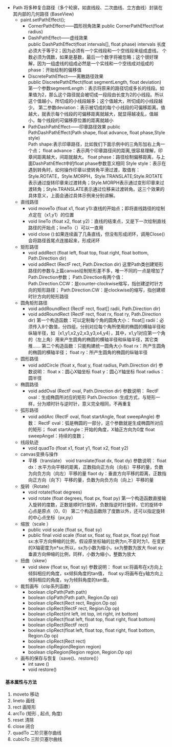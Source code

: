 
- Path 将多种复合路径（多个轮廓，如直线段、二次曲线、立方曲线）封装在其内部的几何路径 (BaseView)
    -   paint.setPathEffect();
         - CornerPathEffect——圆形拐角效果  public CornerPathEffect(float radius)  
         - DashPathEffect——虚线效果  
            public DashPathEffect(float intervals[], float phase) 
            intervals  长度必须大于等于2；因为必须有一个实线段和一个空线段来组成虚线。
            个数必须为偶数，如果是基数，最后一个数字将被忽略；这个很好理解，因为一组虚线的组成必然是一个实线和一个空线成对组成的
            phase：开始绘制的偏移值 
         - DiscretePathEffect——离散路径效果   
            public DiscretePathEffect(float segmentLength, float deviation)  
            第一个参数segmentLength：表示将原来的路径切成多长的线段。如果值为2，那么这个路径就会被切成一段段由长度为2的小线段。所以这个值越小，所切成的小线段越多；这个值越大，所切成的小线段越少。 
            第二参数deviation：表示被切成的每个小线段的可偏移距离。值越大，就表示每个线段的可偏移距离就越大，就显得越凌乱，值越小，每个线段的可偏移原位置的距离就越小
          - PathDashPathEffect——印章路径效果 
            public PathDashPathEffect(Path shape, float advance, float phase,Style style)   
            Path shape:表示印章路径，比如我们下面示例中的三角形加右上角一个点；
            float advance：表示两个印章路径间的距离,很容易理解，印章间距离越大，间距就越大。
            float phase：路径绘制偏移距离，与上面DashPathEffect中的float phase参数意义相同
            Style style：表示在遇到转角时，如何操作印章以使转角平滑过渡，取值有：Style.ROTATE，Style.MORPH，Style.TRANSLATE;Style.ROTATE表示通过旋转印章来过渡转角；Style.MORPH表示通过变形印章来过渡转角；Style.TRANSLATE表示通过位移来过渡转角。这三个效果的具体意义，上面会通过具体示例来分别讲解。
    - 直线路径
        - void moveTo (float x1, float y1):直线的开始点；即将直线路径的绘制点定在（x1,y1）的位置
        - void lineTo (float x2, float y2)：直线的结束点，又是下一次绘制直线路径的开始点；lineTo（）可以一直用
        - void close ():如果连续画了几条直线，但没有形成闭环，调用Close()会将路径首尾点连接起来，形成闭环
    - 矩形路径
        - void addRect (float left, float top, float right, float bottom, Path.Direction dir)
        - void addRect (RectF rect, Path.Direction dir) 
        这里Path类创建矩形路径的参数与上篇canvas绘制矩形差不多，唯一不同的一点是增加了Path.Direction参数；
        Path.Direction有两个值：
        Path.Direction.CCW：是counter-clockwise缩写，指创建逆时针方向的矩形路径；
        Path.Direction.CW：是clockwise的缩写，指创建顺时针方向的矩形路径
    - 圆角矩形路径    
        - void addRoundRect (RectF rect, float[] radii, Path.Direction dir)
        - void addRoundRect (RectF rect, float rx, float ry, Path.Direction dir)
        第一个构造函数：可以定制每个角的圆角大小：
        float[] radii：必须传入8个数值，分四组，分别对应每个角所使用的椭圆的横轴半径和纵轴半径，如｛x1,y1,x2,y2,x3,y3,x4,y4｝，其中，x1,y1对应第一个角的（左上角）用来产生圆角的椭圆的横轴半径和纵轴半径，其它类推……
        第二个构造函数：只能构建统一圆角大小
        float rx：所产生圆角的椭圆的横轴半径；
        float ry：所产生圆角的椭圆的纵轴半径
    - 圆形路径 
        -  void addCircle (float x, float y, float radius, Path.Direction dir)
            参数说明：
            float x：圆心X轴坐标 
            float y：圆心Y轴坐标
            float radius：圆半径   
    - 椭圆路径    
        - void addOval (RectF oval, Path.Direction dir)
        参数说明：
        RectF oval：生成椭圆所对应的矩形
        Path.Direction :生成方式，与矩形一样，分为顺时针与逆时针，意义完全相同，不再重复
    - 弧形路径   
        -  void addArc (RectF oval, float startAngle, float sweepAngle)
        参数：
        RectF oval：弧是椭圆的一部分，这个参数就是生成椭圆所对应的矩形；
        float startAngle：开始的角度，X轴正方向为0度
        float sweepAngel：持续的度数；
    - 线段轨迹
        - void quadTo (float x1, float y1, float x2, float y2)
    - canvas变换与操作
        - 平移（translate） void translate(float dx, float dy)
        参数说明：
        float dx：水平方向平移的距离，正数指向正方向（向右）平移的量，负数为向负方向（向左）平移的量
        flaot dy：垂直方向平移的距离，正数指向正方向（向下）平移的量，负数为向负方向（向上）平移的量
    - 旋转（Rotate）
        - void rotate(float degrees)
        - void rotate (float degrees, float px, float py)
        第一个构造函数直接输入旋转的度数，正数是顺时针旋转，负数指逆时针旋转，它的旋转中心点是原点（0，0）
        第二个构造函数除了度数以外，还可以指定旋转的中心点坐标（px,py）
    - 缩放（scale ）
        - public void scale (float sx, float sy) 
        - public final void scale (float sx, float sy, float px, float py)
        float sx:水平方向伸缩的比例，假设原坐标轴的比例为n,不变时为1，在变更的X轴密度为n*sx;所以，sx为小数为缩小，sx为整数为放大
        float sy:垂直方向伸缩的比例，同样，小数为缩小，整数为放大
    - 扭曲（skew）   
        - void skew (float sx, float sy)
        参数说明：
        float sx:将画布在x方向上倾斜相应的角度，sx倾斜角度的tan值，
        float sy:将画布在y轴方向上倾斜相应的角度，sy为倾斜角度的tan值，
    - 裁剪画布（clip系列函数）   
        - boolean  clipPath(Path path)
        -  boolean clipPath(Path path, Region.Op op)
        -  boolean clipRect(Rect rect, Region.Op op)
         - boolean clipRect(RectF rect, Region.Op op)
         - boolean clipRect(int left, int top, int right, int bottom)
        -  boolean clipRect(float left, float top, float right, float bottom)
        -  boolean clipRect(RectF rect)
        -  boolean clipRect(float left, float top, float right, float bottom, Region.Op op)
         - boolean clipRect(Rect rect)
         - boolean clipRegion(Region region)
         - boolean clipRegion(Region region, Region.Op op)
    - 画布的保存与恢复（save()、restore()）     
       - int save ()
       -  void restore()  






#### 基本属性与方法

1. moveto 移动
2. lineto 画线
3. rect 画矩形
4. arcTo (矩形 , 起点,  角度)
5. reset  清除
6. close  闭合
7. quadTo  二阶贝塞尔曲线
8. cubicTo  三阶贝塞尔曲线